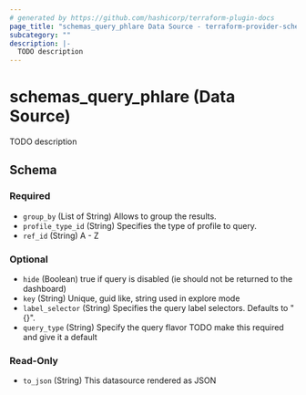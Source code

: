 ```yaml
---
# generated by https://github.com/hashicorp/terraform-plugin-docs
page_title: "schemas_query_phlare Data Source - terraform-provider-schemas"
subcategory: ""
description: |-
  TODO description
---
```


# schemas_query_phlare (Data Source)

TODO description



<!-- schema generated by tfplugindocs -->
## Schema

### Required

- `group_by` (List of String) Allows to group the results.
- `profile_type_id` (String) Specifies the type of profile to query.
- `ref_id` (String) A - Z

### Optional

- `hide` (Boolean) true if query is disabled (ie should not be returned to the dashboard)
- `key` (String) Unique, guid like, string used in explore mode
- `label_selector` (String) Specifies the query label selectors. Defaults to "{}".
- `query_type` (String) Specify the query flavor
TODO make this required and give it a default

### Read-Only

- `to_json` (String) This datasource rendered as JSON


